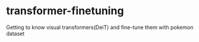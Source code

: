 # transformer-finetuning
Getting to know visual transformers(DeiT) and fine-tune them with pokemon dataset
